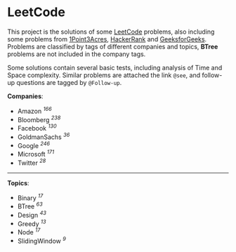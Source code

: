 # LeetCode

This project is the solutions of some [LeetCode](https://leetcode.com) problems, also including some problems from [1Point3Acres](https://www.1point3acres.com/bbs/forum-145-1.html), [HackerRank](https://www.hackerrank.com) and [GeeksforGeeks](https://www.geeksforgeeks.org). Problems are classified by tags of different companies and topics, **BTree**  problems are not included in the company tags.

Some solutions contain several basic tests, including analysis of Time and Space complexity. Similar problems are attached the link `@see`, and follow-up questions are tagged by `@Follow-up`.

**Companies**:

* Amazon <sup>*166*</sup> 
* Bloomberg <sup>*238*</sup>
* Facebook <sup>*130*</sup>
* GoldmanSachs <sup>*36*</sup>
* Google <sup>*246*</sup>
* Microsoft <sup>*171*</sup>
* Twitter <sup>*28*</sup>

-----------------

**Topics**:

* Binary <sup>*17*</sup>
* BTree <sup>*63*</sup>
* Design <sup>*43*</sup>
* Greedy <sup>*13*</sup>
* Node <sup>*17*</sup>
* SlidingWindow <sup>*9*</sup>
